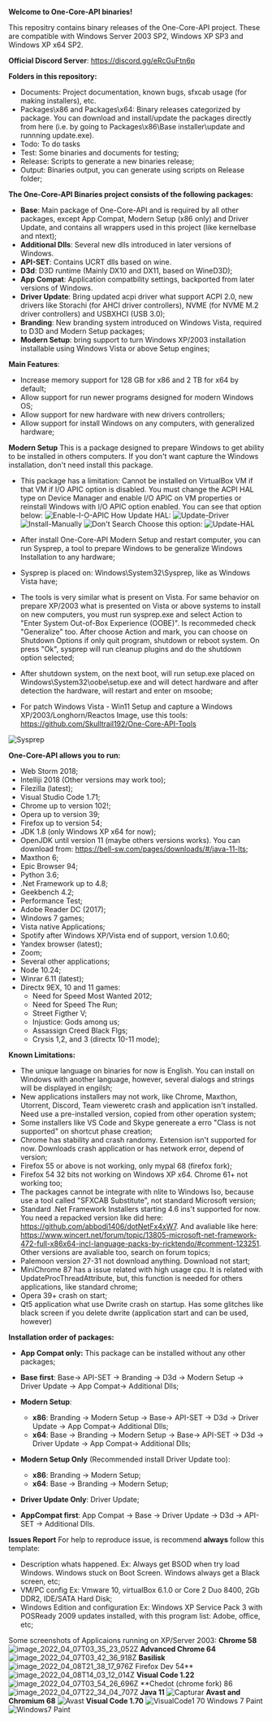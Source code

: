 **Welcome to One-Core-API binaries!**

This repositry contains binary releases of the One-Core-API project. These are compatible with Windows Server 2003 SP2, Windows XP SP3 and Windows XP
x64 SP2.

**Official Discord Server**: https://discord.gg/eRcGuFtn6p

**Folders in this repository:**
- Documents: Project documentation, known bugs, sfxcab usage (for making installers), etc.
- Packages\x86 and Packages\x64: Binary releases categorized by package. You can download and install/update the packages directly from here (i.e. by going to Packages\x86\Base installer\update and runnning update.exe).
- Todo: To do tasks
- Test: Some binaries and documents for testing;
- Release: Scripts to generate a new binaries release;
- Output: Binaries output, you can generate using scripts on Release folder;

**The One-Core-API Binaries project consists of the following packages:**
- **Base**: Main package of One-Core-API and is required by all other packages, except App Compat, Modern Setup (x86 only) and Driver Update, and contains all wrappers used in this project (like kernelbase and ntext);
- **Additional Dlls**: Several new dlls introduced in later versions of Windows.
- **API-SET**: Contains UCRT dlls based on wine.
- **D3d**: D3D runtime (Mainly DX10 and DX11, based on WineD3D);
- **App Compat**: Application compatbility settings, backported from later versions of Windows.
- **Driver Update**: Bring updated acpi driver what support ACPI 2.0, new drivers like Storachi (for AHCI driver controllers), NVME (for NVME M.2 driver controllers) and USBXHCI (USB 3.0); 
- **Branding**: New branding system introduced on Windows Vista, required to D3D and Modern Setup packages;
- **Modern Setup**: bring support to turn Windows XP/2003 installation  installable using Windows Vista or above Setup engines; 

**Main Features**:
- Increase memory support for 128 GB for x86 and 2 TB for x64 by default;
- Allow support for run newer programs designed for modern Windows OS;
- Allow support for new hardware with new drivers controllers;
- Allow support for install Windows on any computers, with generalized hardware;

**Modern Setup**
This is a package designed to prepare Windows to get ability to be installed in others computers. If you don't want capture the Windows installation, don't need install this package.
- This package has a limitation: Cannot be installed on VirtualBox VM if that VM if I/O APIC option is disabled. You must change the ACPI HAL type on Device Manager and enable I/O APIC on VM properties or reinstall Windows with I/O APIC option enabled.     You can see that option below:
  ![Enable-I-O-APIC](https://github.com/Skulltrail192/One-Core-API-Binaries/assets/5159776/78da59f8-ab81-4863-ba6c-315c64d5cb40)
  How Update HAL:
![Update-Driver](https://github.com/Skulltrail192/One-Core-API-Binaries/assets/5159776/e52032d9-e887-4507-819e-37f2ada02945)
![Install-Manually](https://github.com/Skulltrail192/One-Core-API-Binaries/assets/5159776/5e09b3ea-8854-4682-b2b2-352f0a30e1e5)
![Don't Search](https://github.com/Skulltrail192/One-Core-API-Binaries/assets/5159776/4793385a-0800-4042-98fb-dac1100eab4b)
  Choose this option: 
  ![Update-HAL](https://github.com/Skulltrail192/One-Core-API-Binaries/assets/5159776/d6411b32-5381-4a7c-bee6-53fe67ed0ec0)


- After install One-Core-API Modern Setup and restart computer, you can run Sysprep, a tool to prepare Windows to be generalize Windows Installation to any hardware;
- Sysprep is placed on: Windows\System32\Sysprep, like as Windows Vista have;
- The tools is very similar what is present on Vista. For same behavior on prepare XP/2003 what is presented on Vista or above systems to install on new computers, you must run sysprep.exe and select Action to "Enter System Out-of-Box Experience (OOBE)". Is recommeded check "Generalize" too. After choose Action and mark, you can choose on Shutdown Options if only quit program, shutdown or reboot system. On press "Ok", sysprep will run cleanup plugins and do the shutdown option selected;
- After shutdown system, on the next boot, will run setup.exe placed on Windows\System32\oobe\setup.exe and will detect hardware and after detection the hardware, will restart and enter on msoobe;
- For patch Windows Vista - Win11 Setup and capture a Windows XP/2003/Longhorn/Reactos Image, use this tools:
  https://github.com/Skulltrail192/One-Core-API-Tools

![Sysprep](https://github.com/Skulltrail192/One-Core-API-Binaries/assets/5159776/615ada04-a036-43c4-ac54-824cade0b5c2)

**One-Core-API allows you to run:**
- Web Storm 2018;
- Intelliji 2018 (Other versions may work too);
- Filezilla (latest);
- Visual Studio Code 1.71;
- Chrome up to version 102!;
- Opera up to version 39;
- Firefox up to version 54;
- JDK 1.8 (only Windows XP x64 for now);
- OpenJDK until version 11 (maybe others versions works). You can download from: https://bell-sw.com/pages/downloads/#/java-11-lts;
- Maxthon 6;
- Epic Browser 94;
- Python 3.6;
- .Net Framework up to 4.8;
- Geekbench 4.2;
- Performance Test;
- Adobe Reader DC (2017);
- Windows 7 games;
- Vista native Applications;
- Spotify after Windows XP/Vista end of support, version 1.0.60;
- Yandex browser (latest);
- Zoom;
- Several other applications;
- Node 10.24;
- Winrar 6.11 (latest);
- Directx 9EX, 10 and 11 games: 
  - Need for Speed Most Wanted 2012;
  - Need for Speed The Run;
  - Street Figther V;
  - Injustice: Gods among us;
  - Assassign Creed Black Flgs;
  - Crysis 1,2, and 3 (directx 10-11 mode);
  
**Known Limitations:**
- The unique language on binaries for now is English. You can install on Windows with another language, however, several dialogs and strings will be displayed in engilsh;
- New applications installers may not work, like Chrome, Maxthon, Utorrent, Discord, Team vieweretc crash and application isn't installed. Need 
use a pre-installed version, copied from other operation system;
- Some installers like VS Code and Skype genereate a erro "Class is not supported" on shortcut phase creation;
- Chrome has stability and crash randomy. Extension isn't supported for now. Downloads crash application or has network error, depend of version;
- Firefox 55 or above is not working, only mypal 68 (firefox fork);
- Firefox 54 32 bits not working on Windows XP x64. Chrome 61+ not working too;
- The packages cannot be integrate with nlite to Windows Iso, because use a tool called "SFXCAB Substitute", not standard Microsoft version;
- Standard .Net Framework Installers starting 4.6 ins't supported for now. You need a repacked version like did here: https://github.com/abbodi1406/dotNetFx4xW7. And avaliable like here: https://www.wincert.net/forum/topic/13805-microsoft-net-framework-472-full-x86x64-incl-language-packs-by-ricktendo/#comment-123251. Other versions are avaliable too, search on forum topics;
- Palemoon version 27-31 not download anything. Download not start;
- MiniChrome 87 has a issue related with high usage cpu. It is related with UpdateProcThreadAttribute, but, this function is needed for others applications, like standard chrome;
- Opera 39+ crash on start;
- Qt5 application what use Dwrite crash on startup. Has some glitches like black screen if you delete dwrite (application start and can be used, however)

**Installation order of packages:**
- **App Compat only:** This package can be installed without any other packages;

- **Base first**: Base-> API-SET -> Branding -> D3d -> Modern Setup -> Driver Update -> App Compat-> Additional Dlls;

- **Modern Setup**:
  - **x86**: Branding -> Modern Setup -> Base-> API-SET -> D3d -> Driver Update -> App Compat-> Additional Dlls;
  - **x64**: Base -> Branding -> Modern Setup -> Base-> API-SET -> D3d -> Driver Update -> App Compat-> Additional Dlls;
     
- **Modern Setup Only** (Recommended install Driver Update too):
  - **x86**: Branding -> Modern Setup;
  - **x64**: Base -> Branding -> Modern Setup;
 
- **Driver Update Only**: Driver Update; 

- **AppCompat first**: App Compat -> Base -> Driver Update -> D3d -> API-SET -> Additional Dlls.

**Issues Report**
For help to reproduce issue, is recommend **always** follow this template:
- Description whats happened.
  Ex: Always get BSOD when try load Windows. Windows stuck on Boot Screen. Windows always get a Black screen, etc;
- VM/PC config
  Ex: Vmware 10, virtualBox 6.1.0 or Core 2 Duo 8400, 2Gb DDR2, IDE/SATA Hard Disk;
- Windows Edition and configuration
  Ex: Windows XP Service Pack 3 with POSReady 2009 updates installed, with this program list: Adobe, office, etc;

Some screenshots of Applicaions running on XP/Server 2003:
**Chrome 58**
![image_2022_04_07T03_35_23_052Z](https://user-images.githubusercontent.com/5159776/178077754-de45d085-7e32-4080-b577-29f67a777076.png)
**Advanced Chrome 64**
![image_2022_04_07T03_42_36_918Z](https://user-images.githubusercontent.com/5159776/178077817-e58fd872-f0fb-431d-aaad-c4a15510ed87.png)
**Basilisk**
![image_2022_04_08T21_38_17_976Z](https://user-images.githubusercontent.com/5159776/178077859-079bfca4-bdb6-402e-8991-b88e7dfe387c.png)
Firefox Dev 54**
![image_2022_04_08T14_03_12_014Z](https://user-images.githubusercontent.com/5159776/178077897-676267bd-31c2-451d-8d81-951c0223bac4.png)
**Visual Code 1.22**
![image_2022_04_07T03_54_26_696Z](https://user-images.githubusercontent.com/5159776/178077980-31788372-84e3-43b9-8bd3-d3204a375197.png)
**Chedot (chrome fork) 86
![image_2022_04_07T22_34_04_707Z](https://user-images.githubusercontent.com/5159776/178078013-9ccc115e-f6f6-44d0-937f-1a73fa5c6dee.png)
**Java 11**
![Capturar](https://user-images.githubusercontent.com/5159776/178078132-da504607-a1ca-4f8d-ae25-6a7eb367bdaa.PNG)
**Avast and Chromium 68**
![Avast](https://user-images.githubusercontent.com/5159776/178078208-c13b3448-ee6a-4c56-9d94-d0c62d51949e.PNG)
**Visual Code 1.70**
![VisualCode1 70](https://user-images.githubusercontent.com/5159776/192194220-9f4f324d-b0d8-4c40-a378-2c25c81eff16.PNG)
Windows 7 Paint
![Windows7 Paint](https://user-images.githubusercontent.com/5159776/192194273-de70c23e-8731-4fb6-96c1-9bee98947269.PNG)



